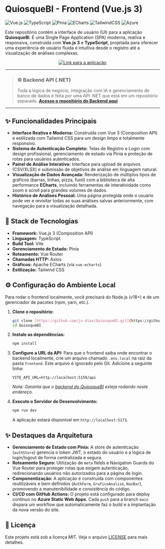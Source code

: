 # QuiosqueBI - Frontend (Vue.js 3)

![Vue.js](https://img.shields.io/badge/vuejs-%2335495e.svg?style=for-the-badge&logo=vuedotjs&logoColor=%234FC08D)
![TypeScript](https://img.shields.io/badge/typescript-%23007ACC.svg?style=for-the-badge&logo=typescript&logoColor=white)
![Pinia](https://img.shields.io/badge/pinia-%23FFB217.svg?style=for-the-badge&logo=vue.js&logoColor=white)
![ECharts](https://img.shields.io/badge/echarts-AA3435?style=for-the-badge&logo=apacheecharts&logoColor=white)
![TailwindCSS](https://img.shields.io/badge/tailwindcss-%2338B2AC.svg?style=for-the-badge&logo=tailwind-css&logoColor=white)
![Azure](https://img.shields.io/badge/azure-%230072C6.svg?style=for-the-badge&logo=microsoftazure&logoColor=white)

Este repositório contém a interface de usuário (UI) para a aplicação **QuiosqueBI**. É uma Single Page Application (SPA) moderna, reativa e responsiva, construída com **Vue.js 3** e **TypeScript**, projetada para oferecer uma experiência de usuário fluida e intuitiva desde o registro até a visualização de análises complexas.

<div align="center">
  <a href="https://victorious-dune-05e42d21e.1.azurestaticapps.net" target="_blank">
    <img src="https://img.shields.io/badge/Ver_Aplicação_no_Ar-0078D4?style=for-the-badge&logo=azure-static-web-apps&logoColor=white" alt="Link para a aplicação" />
  </a>
</div>

---

> ### ⚙️ **Backend API (.NET)**
> Toda a lógica de negócio, integração com IA e gerenciamento de banco de dados é feita por uma API .NET que está em um repositório separado.
> **[Acesse o repositório do Backend aqui](https://github.com/jv-dias/QuiosqueBI-Backend)**

---

## ✨ Funcionalidades Principais

* **Interface Reativa e Moderna:** Construída com Vue 3 (Composition API) e estilizada com Tailwind CSS para um design limpo e totalmente responsivo.
* **Sistema de Autenticação Completo:** Telas de Registro e Login com design profissional, gerenciamento de estado via Pinia e proteção de rotas para usuários autenticados.
* **Painel de Análise Interativo:** Interface para upload de arquivos (CSV/XLSX) e submissão de objetivos de análise em linguagem natural.
* **Visualização de Dados Avançada:** Renderização de múltiplos tipos de gráficos (barras, linhas, pizza, funil) com a biblioteca de alta performance **ECharts**, incluindo ferramentas de interatividade como zoom e scroll para grandes volumes de dados.
* **Histórico de Análises Pessoal:** Uma página protegida onde o usuário pode ver e revisitar todas as suas análises salvas anteriormente, com navegação para a visualização detalhada.

## 🚀 Stack de Tecnologias

* **Framework:** Vue.js 3 (Composition API)
* **Linguagem:** TypeScript
* **Build Tool:** Vite
* **Gerenciamento de Estado:** Pinia
* **Roteamento:** Vue Router
* **Chamadas HTTP:** Axios
* **Gráficos:** Apache ECharts (via `vue-echarts`)
* **Estilização:** Tailwind CSS

## ⚙️ Configuração do Ambiente Local

Para rodar o frontend localmente, você precisará do Node.js (v18+) e de um gerenciador de pacotes (npm, yarn, etc.).

1.  **Clone o repositório:**
    ```sh
    git clone [https://github.com/jv-dias/QuiosqueBI.git](https://github.com/jv-dias/QuiosqueBI.git)
    cd QuiosqueBI
    ```

2.  **Instale as dependências:**
    ```sh
    npm install
    ```

3.  **Configure a URL da API:**
    Para que o frontend saiba onde encontrar o backend localmente, crie um arquivo chamado `.env.local` na raiz da pasta `frontend`. Este arquivo é ignorado pelo Git. Adicione a seguinte linha:
    ```
    VITE_API_URL=http://localhost:5159/api
    ```
    *Nota: Garanta que o [backend do QuiosqueBI](https://github.com/jv-dias/QuiosqueBI-Backend) esteja rodando neste endereço.*

4.  **Execute o Servidor de Desenvolvimento:**
    ```sh
    npm run dev
    ```
    A aplicação estará disponível em `http://localhost:5173`.

## ✨ Destaques da Arquitetura

* **Gerenciamento de Estado com Pinia:** A store de autenticação (`authStore`) gerencia o token JWT, o estado do usuário e a lógica de login/logout de forma centralizada e segura.
* **Roteamento Seguro:** Utilização de `meta` fields e Navigation Guards do Vue Router para proteger rotas que exigem autenticação, redirecionando usuários não autorizados para a página de login.
* **Componentização:** A aplicação é construída com componentes reutilizáveis e bem definidos (`AuthForm`, `GraficoAnalise`, `NavBar`), promovendo a manutenibilidade e consistência do código.
* **CI/CD com GitHub Actions:** O projeto está configurado para deploy contínuo no **Azure Static Web Apps**. Cada `push` para a branch `main` dispara um workflow que automaticamente faz o build e a implantação da nova versão do site.

## 📜 Licença

Este projeto está sob a licença MIT. Veja o arquivo [LICENSE](LICENSE.md) para mais detalhes.